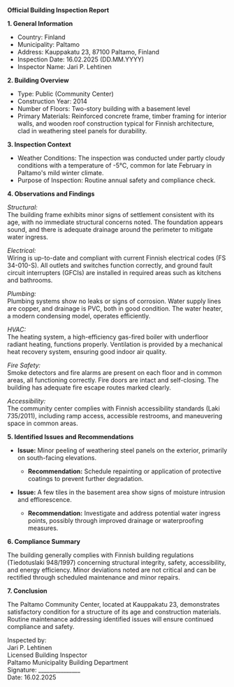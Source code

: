 **Official Building Inspection Report**

**1. General Information**

- Country: Finland
- Municipality: Paltamo
- Address: Kauppakatu 23, 87100 Paltamo, Finland
- Inspection Date: 16.02.2025 (DD.MM.YYYY)
- Inspector Name: Jari P. Lehtinen

**2. Building Overview**

- Type: Public (Community Center)
- Construction Year: 2014
- Number of Floors: Two-story building with a basement level
- Primary Materials: Reinforced concrete frame, timber framing for interior walls, and wooden roof construction typical for Finnish architecture, clad in weathering steel panels for durability.

**3. Inspection Context**

- Weather Conditions: The inspection was conducted under partly cloudy conditions with a temperature of -5°C, common for late February in Paltamo's mild winter climate.
- Purpose of Inspection: Routine annual safety and compliance check.

**4. Observations and Findings**

*Structural:*  
The building frame exhibits minor signs of settlement consistent with its age, with no immediate structural concerns noted. The foundation appears sound, and there is adequate drainage around the perimeter to mitigate water ingress.

*Electrical:*  
Wiring is up-to-date and compliant with current Finnish electrical codes (FS 34-010-S). All outlets and switches function correctly, and ground fault circuit interrupters (GFCIs) are installed in required areas such as kitchens and bathrooms.

*Plumbing:*  
Plumbing systems show no leaks or signs of corrosion. Water supply lines are copper, and drainage is PVC, both in good condition. The water heater, a modern condensing model, operates efficiently.

*HVAC:*  
The heating system, a high-efficiency gas-fired boiler with underfloor radiant heating, functions properly. Ventilation is provided by a mechanical heat recovery system, ensuring good indoor air quality.

*Fire Safety:*  
Smoke detectors and fire alarms are present on each floor and in common areas, all functioning correctly. Fire doors are intact and self-closing. The building has adequate fire escape routes marked clearly.

*Accessibility:*  
The community center complies with Finnish accessibility standards (Laki 735/2011), including ramp access, accessible restrooms, and maneuvering space in common areas.

**5. Identified Issues and Recommendations**

- **Issue:** Minor peeling of weathering steel panels on the exterior, primarily on south-facing elevations.
  - **Recommendation:** Schedule repainting or application of protective coatings to prevent further degradation.

- **Issue:** A few tiles in the basement area show signs of moisture intrusion and efflorescence.
  - **Recommendation:** Investigate and address potential water ingress points, possibly through improved drainage or waterproofing measures.

**6. Compliance Summary**

The building generally complies with Finnish building regulations (Tiedotuslaki 948/1997) concerning structural integrity, safety, accessibility, and energy efficiency. Minor deviations noted are not critical and can be rectified through scheduled maintenance and minor repairs.

**7. Conclusion**

The Paltamo Community Center, located at Kauppakatu 23, demonstrates satisfactory condition for a structure of its age and construction materials. Routine maintenance addressing identified issues will ensure continued compliance and safety. 

Inspected by:  
Jari P. Lehtinen  
Licensed Building Inspector  
Paltamo Municipality Building Department  
Signature: _______________  
Date: 16.02.2025